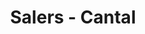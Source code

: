 ---
guid: "f5962023f4a4"
title: "Salers - Cantal"
latlng: "45.137981, 2.493692"
youtubeId: "s7V-N2wLxQ8" 
---